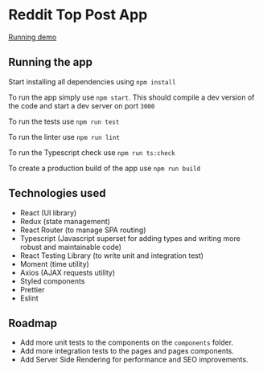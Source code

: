 # Reddit Top Post App

[Running demo](https://polar-dawn-95175.herokuapp.com/)

## Running the app
Start installing all dependencies using `npm install`

To run the app simply use `npm start`. This should compile a dev version of the code and start a dev server on port `3000`

To run the tests use `npm run test`

To run the linter use `npm run lint`

To run the Typescript check use `npm run ts:check`

To create a production build of the app use `npm run build`

## Technologies used

- React (UI library)
- Redux (state management)
- React Router (to manage SPA routing)
- Typescript (Javascript superset for adding types and writing more robust and maintainable code)
- React Testing Library (to write unit and integration test)
- Moment (time utility)
- Axios (AJAX requests utility)
- Styled components
- Prettier
- Eslint


## Roadmap

- Add more unit tests to the components on the `components` folder.
- Add more integration tests to the pages and pages components.
- Add Server Side Rendering for performance and SEO improvements.
